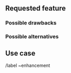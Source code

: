 ## Requested feature

<!-- A clear and concise description of the feature you suggest. -->



### Possible drawbacks

<!-- Could it introduce new problems? -->



### Possible alternatives

<!-- Describe alternative solutions you've considered, if any. -->



## Use case

<!-- Why do you think this feature should be in Synchrony? You can describe how
you would use it, or in what situation it may help the users. -->



/label ~enhancement
